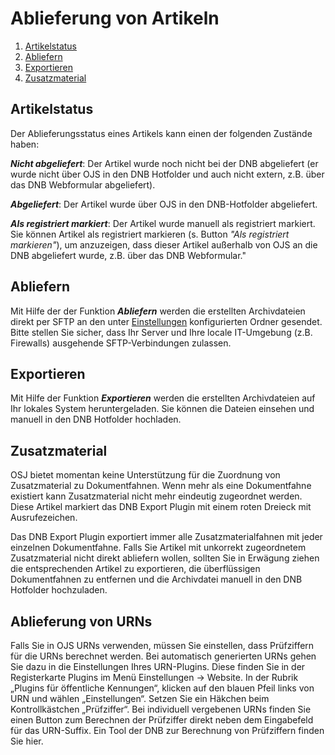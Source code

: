# Ablieferung von Artikeln

1. [Artikelstatus](export#status)
2. [Abliefern](export#deposit)
3. [Exportieren](export#export)
4. [Zusatzmaterial](export#supplementary)

## <a name="status"></a>Artikelstatus

Der Ablieferungsstatus eines Artikels kann einen der folgenden Zustände haben:

***Nicht abgeliefert***: Der Artikel wurde noch nicht bei der DNB abgeliefert (er wurde nicht über OJS in den DNB Hotfolder und auch nicht extern, z.B. über das DNB Webformular abgeliefert).

***Abgeliefert***: Der Artikel wurde über OJS in den DNB-Hotfolder abgeliefert.

***Als registriert markiert***: Der Artikel wurde manuell als registriert markiert. Sie können Artikel als registriert markieren (s. Button *"Als registriert markieren"*), um anzuzeigen, dass dieser Artikel außerhalb von OJS an die DNB abgeliefert wurde, z.B. über das DNB Webformular."

## <a name="deposit"></a>Abliefern

Mit Hilfe der der Funktion ***Abliefern*** werden die erstellten Archivdateien direkt per SFTP an den unter [Einstellungen](settings) konfigurierten Ordner gesendet. Bitte stellen Sie sicher, dass Ihr Server und Ihre locale IT-Umgebung (z.B. Firewalls) ausgehende SFTP-Verbindungen zulassen.

## <a name="export"></a>Exportieren

Mit Hilfe der Funktion ***Exportieren*** werden die erstellten Archivdateien auf Ihr lokales System heruntergeladen. Sie können die Dateien einsehen und manuell in den DNB Hotfolder hochladen.

## <a name="supplementary"></a>Zusatzmaterial

OSJ bietet momentan keine Unterstützung für die Zuordnung von Zusatzmaterial zu Dokumentfahnen. Wenn mehr als eine Dokumentfahne existiert kann Zusatzmaterial nicht mehr eindeutig zugeordnet werden. Diese Artikel markiert das DNB Export Plugin mit einem roten Dreieck mit Ausrufezeichen.

Das DNB Export Plugin exportiert immer alle Zusatzmaterialfahnen mit jeder einzelnen Dokumentfahne. Falls Sie Artikel mit unkorrekt zugeordnetem Zusatzmaterial nicht direkt abliefern wollen, sollten Sie in Erwägung ziehen die entsprechenden Artikel zu exportieren, die überflüssigen Dokumentfahnen zu entfernen und die Archivdatei manuell in den DNB Hotfolder hochzuladen.

## Ablieferung von URNs

Falls Sie in OJS URNs verwenden, müssen Sie einstellen, 
dass Prüfziffern für die URNs berechnet werden. Bei 
automatisch generierten URNs gehen Sie dazu in die 
Einstellungen Ihres URN-Plugins. Diese finden Sie in der 
Registerkarte Plugins im Menü Einstellungen -> Website. In der 
Rubrik „Plugins für öffentliche Kennungen“, klicken auf den 
blauen Pfeil links von URN und wählen „Einstellungen“. Setzen 
Sie ein Häkchen beim Kontrollkästchen „Prüfziffer“. 
Bei individuell vergebenen URNs finden Sie einen Button 
zum Berechnen der Prüfziffer direkt neben dem Eingabefeld 
für das URN-Suffix. Ein Tool der DNB zur Berechnung von 
Prüfziffern finden Sie hier. 
